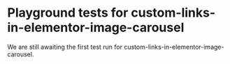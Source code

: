 # Playground tests for custom-links-in-elementor-image-carousel
We are still awaiting the first test run for custom-links-in-elementor-image-carousel.

